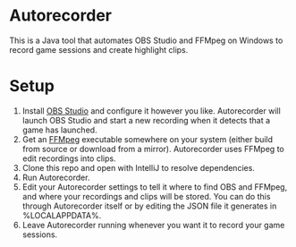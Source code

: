 # Autorecorder
This is a Java tool that automates OBS Studio and FFMpeg on Windows to record game sessions and create highlight clips.

# Setup
1. Install [OBS Studio](https://obsproject.com/download) and configure it however you like. Autorecorder will launch OBS Studio and start a new recording when it detects that a game has launched.
2. Get an [FFMpeg](https://ffmpeg.org/download.html) executable somewhere on your system (either build from source or download from a mirror). Autorecorder uses FFMpeg to edit recordings into clips.
3. Clone this repo and open with IntelliJ to resolve dependencies.
4. Run Autorecorder.
5. Edit your Autorecorder settings to tell it where to find OBS and FFMpeg, and where your recordings and clips will be stored. You can do this through Autorecorder itself or by editing the JSON file it generates in %LOCALAPPDATA%.
6. Leave Autorecorder running whenever you want it to record your game sessions.